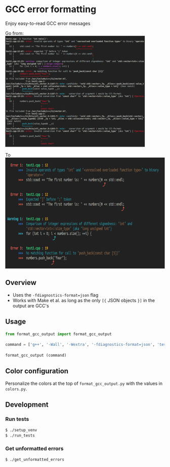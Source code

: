 
# GCC error formatting

Enjoy easy-to-read GCC error messages<br>

Go from:<br>
<img src='standard_output.png' height='350px'>

To<br>
<img src='output.png' height='350px'>


## Overview

- Uses the `-fdiagnostics-format=json` flag
- Works with Make et al. as long as the only `[{` JSON objects `}]` in the output are GCC's


## Usage

```python
from format_gcc_output import format_gcc_output

command = ['g++', '-Wall', '-Wextra', '-fdiagnostics-format=json', 'test2.cpp']

format_gcc_output (command)
```


## Color configuration

Personalize the colors at the top of `format_gcc_output.py` with the values in `colors.py`.<br>


## Development

### Run tests
```bash
$ ./setup_venv
$ ./run_tests
```


### Get unformatted errors
```bash
$ ./get_unformatted_errors
```
